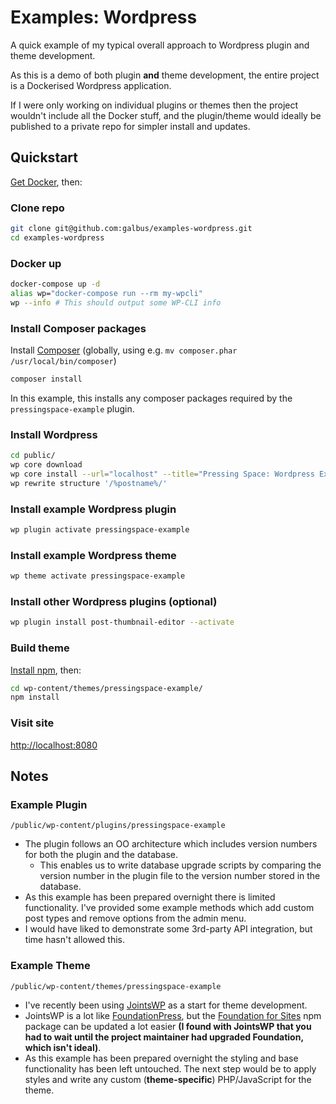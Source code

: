 # Examples: Wordpress

A quick example of my typical overall approach to Wordpress plugin and theme development.

As this is a demo of both plugin __and__ theme development, the entire project is a Dockerised Wordpress application. 

If I were only working on individual plugins or themes then the project wouldn't include all the Docker stuff, and the plugin/theme would ideally be published to a private repo for simpler install and updates.

## Quickstart

[Get Docker](https://www.docker.com/get-docker), then:

### Clone repo

```bash
git clone git@github.com:galbus/examples-wordpress.git
cd examples-wordpress
```

### Docker up

```bash
docker-compose up -d
alias wp="docker-compose run --rm my-wpcli"
wp --info # This should output some WP-CLI info
```

### Install Composer packages

Install [Composer](https://getcomposer.org/) (globally, using e.g. `mv composer.phar /usr/local/bin/composer`)

```bash
composer install
```

In this example, this installs any composer packages required by the `pressingspace-example` plugin.

### Install Wordpress

```bash
cd public/
wp core download
wp core install --url="localhost" --title="Pressing Space: Wordpress Examples" --admin_user="admin" --admin_password="password" --admin_email="stuart.mcalpine@pressingspace.com"
wp rewrite structure '/%postname%/'
```

### Install example Wordpress plugin

```bash
wp plugin activate pressingspace-example
```

### Install example Wordpress theme

```bash
wp theme activate pressingspace-example
```

### Install other Wordpress plugins (optional)

```bash
wp plugin install post-thumbnail-editor --activate
```

### Build theme

[Install npm](https://www.npmjs.com/), then:

```bash
cd wp-content/themes/pressingspace-example/
npm install
```

### Visit site

[http://localhost:8080](http://localhost:8080)

## Notes

### Example Plugin

`/public/wp-content/plugins/pressingspace-example`

* The plugin follows an OO architecture which includes version numbers for both the plugin and the database.
    * This enables us to write database upgrade scripts by comparing the version number in the plugin file to the version number stored in the database.
* As this example has been prepared overnight there is limited functionality. I've provided some example methods which add custom post types and remove options from the admin menu.
* I would have liked to demonstrate some 3rd-party API integration, but time hasn't allowed this.

### Example Theme

`/public/wp-content/themes/pressingspace-example`

* I've recently been using [JointsWP](http://jointswp.com/) as a start for theme development.
* JointsWP is a lot like [FoundationPress](https://foundationpress.olefredrik.com/), but the [Foundation for Sites](https://foundation.zurb.com/sites.html) npm package can be updated a lot easier __(I found with JointsWP that you had to wait until the project maintainer had upgraded Foundation, which isn't ideal)__.
* As this example has been prepared overnight the styling and base functionality has been left untouched. The next step would be to apply styles and write any custom (__theme-specific__) PHP/JavaScript for the theme.
